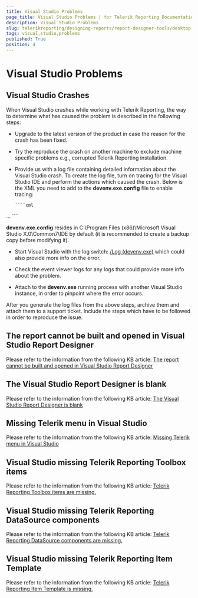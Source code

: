 ```yaml
---
title: Visual Studio Problems
page_title: Visual Studio Problems | for Telerik Reporting Documentation
description: Visual Studio Problems
slug: telerikreporting/designing-reports/report-designer-tools/desktop-designers/visual-studio-report-designer/visual-studio-problems
tags: visual,studio,problems
published: True
position: 4
---
```


# Visual Studio Problems



## Visual Studio Crashes

When Visual Studio crashes while working with Telerik Reporting,           the way to determine what has caused the problem is described in the following steps:         

* Upgrade to the latest version of the product in case the reason for the crash has been fixed.

* Try the reproduce the crash on another machine to exclude machine specific problems e.g., corrupted Telerik Reporting installation.

* Provide us with a log file containing detailed information about the Visual Studio crash.               To create the log file, turn on tracing for the Visual Studio IDE and perform the actions which caused the crash.               Below is the XML you need to add to the __devenv.exe.config__ file to enable tracing:             

    
      ````xml
<?xml version ="1.0"?>
<configuration>
 ...
    <system.diagnostics>
        <trace autoflush="true" indentsize="4">
          <listeners>
            <add name="myListener" type="System.Diagnostics.TextWriterTraceListener" initializeData="c:\temp\DEVENV.LOG" />
            <remove name="Default" />
          </listeners>
        </trace>
    </system.diagnostics>
</configuration>
````

__devenv.exe.config__ resides in C:\Program Files (x86)\Microsoft Visual Studio X.0\Common7\IDE by default (it is recommended to create a backup copy before modifying it).             

* Start Visual Studio with the log switch:  [/Log (devenv.exe)](https://msdn.microsoft.com/en-us/library/ms241272.aspx)                which could also provide more info on the error.             

* Check the event viewer logs for any logs that could provide more info about the problem.

* Attach to the __devenv.exe__ running process with another Visual Studio instance, in order to pinpoint where the error occurs.             

After you generate the log files from the above steps, archive them and attach them to a support ticket.           Include the steps which have to be followed in order to reproduce the issue.         

## The report cannot be built and opened in Visual Studio Report Designer

Please refer to the information from the following KB article:  [The report cannot be built and opened in Visual Studio Report Designer](./knowledge-base/report-cannot-be-built-and-opened-in-vs-report-designer) 

## The Visual Studio Report Designer is blank

Please refer to the information from the following KB article:  [The Visual Studio Report Designer is blank](./knowledge-base/vs-report-designer-is-blank) 

## Missing Telerik menu in Visual Studio

Please refer to the information from the following KB article:  [Missing Telerik menu in Visual Studio](./knowledge-base/missing-telerik-menu-in-visual-studio) 

## Visual Studio missing Telerik Reporting Toolbox items

Please refer to the information from the following KB article:  [Telerik Reporting Toolbox items are missing.](http://www.telerik.com/support/kb/reporting/general/missing-toolbox-items.aspx) 

## Visual Studio missing Telerik Reporting DataSource components

Please refer to the information from the following KB article:  [Telerik Reporting DataSource components are missing.](http://www.telerik.com/support/kb/reporting/details/telerik-reporting-datasource-components-are-missing) 

## Visual Studio missing Telerik Reporting Item Template

Please refer to the information from the following KB article:  [Telerik Reporting Item Template is missing.](http://www.telerik.com/support/kb/reporting/general/missing-item-template.aspx) 



